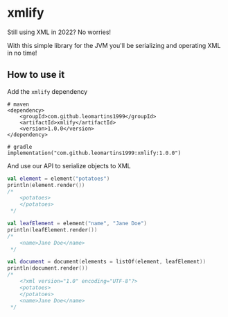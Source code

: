 # xmlify

Still using XML in 2022? No worries!

With this simple library for the JVM you'll be serializing and operating XML in no time!

## How to use it

Add the `xmlify` dependency

```
# maven
<dependency>
    <groupId>com.github.leomartins1999</groupId>
    <artifactId>xmlify</artifactId>
    <version>1.0.0</version>
</dependency>

# gradle
implementation("com.github.leomartins1999:xmlify:1.0.0")
```

And use our API to serialize objects to XML

```kotlin
val element = element("potatoes")
println(element.render())
/*
    <potatoes>
    </potatoes>
 */

val leafElement = element("name", "Jane Doe")
println(leafElement.render())
/*
    <name>Jane Doe</name>
 */

val document = document(elements = listOf(element, leafElement))
println(document.render())
/*
    <?xml version="1.0" encoding="UTF-8"?>
    <potatoes>
    </potatoes>
    <name>Jane Doe</name>
 */
```
